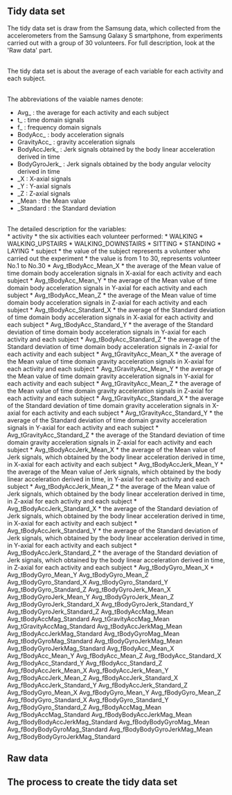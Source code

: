 ## Tidy data set
The tidy data set is draw from the Samsung data, which collected from the accelerometers from the Samsung Galaxy S smartphone, from experiments carried out with a group of 30 volunteers. For full description, look at the 'Raw data' part. <br><br>

The tidy data set is about the average of each variable for each activity and each subject. <br><br>

The abbreviations of the vaiable names denote: <br>
* Avg_ : the average for each activity and each subject
* t_ : time domain signals
* f_ : frequency domain signals
* BodyAcc_ : body acceleration signals
* GravityAcc_ : gravity acceleration signals
* BodyAccJerk_ : Jerk signals obtained by the body linear acceleration derived in time
* BodyGyroJerk_ : Jerk signals obtained by the body angular velocity derived in time
* _X : X-axial signals
* _Y : Y-axial signals
* _Z : Z-axial signals
* _Mean : the Mean value
* _Standard : the Standard deviation

<br>
The detailed description for the variables: <br>
* activity
  * the six activities each volunteer performed:
  * WALKING
  * WALKING_UPSTAIRS 
  * WALKING_DOWNSTAIRS
  * SITTING
  * STANDING 
  * LAYING
* subject
  * the value of the subject represents a volunteer who carried out the experiment
  * the value is from 1 to 30, represents volunteer No.1 to No.30 
* Avg_tBodyAcc_Mean_X
  * the average of the Mean value of time domain body acceleration signals in X-axial for each activity and each subject
* Avg_tBodyAcc_Mean_Y
  * the average of the Mean value of time domain body acceleration signals in Y-axial for each activity and each subject
* Avg_tBodyAcc_Mean_Z
  * the average of the Mean value of time domain body acceleration signals in Z-axial for each activity and each subject
* Avg_tBodyAcc_Standard_X
  * the average of the Standard deviation of time domain body acceleration signals in X-axial for each activity and each subject
* Avg_tBodyAcc_Standard_Y
  * the average of the Standard deviation of time domain body acceleration signals in Y-axial for each activity and each subject
* Avg_tBodyAcc_Standard_Z
  * the average of the Standard deviation of time domain body acceleration signals in Z-axial for each activity and each subject
* Avg_tGravityAcc_Mean_X
  * the average of the Mean value of time domain gravity acceleration signals in X-axial for each activity and each subject
* Avg_tGravityAcc_Mean_Y
  * the average of the Mean value of time domain gravity acceleration signals in Y-axial for each activity and each subject
* Avg_tGravityAcc_Mean_Z
  * the average of the Mean value of time domain gravity acceleration signals in Z-axial for each activity and each subject
* Avg_tGravityAcc_Standard_X
  * the average of the Standard deviation of time domain gravity acceleration signals in X-axial for each activity and each subject
* Avg_tGravityAcc_Standard_Y
  * the average of the Standard deviation of time domain gravity acceleration signals in Y-axial for each activity and each subject
* Avg_tGravityAcc_Standard_Z
  * the average of the Standard deviation of time domain gravity acceleration signals in Z-axial for each activity and each subject
* Avg_tBodyAccJerk_Mean_X
  * the average of the Mean value of Jerk signals, which obtained by the body linear acceleration derived in time, in X-axial for each activity and each subject
* Avg_tBodyAccJerk_Mean_Y
  * the average of the Mean value of Jerk signals, which obtained by the body linear acceleration derived in time, in Y-axial for each activity and each subject
* Avg_tBodyAccJerk_Mean_Z
  * the average of the Mean value of Jerk signals, which obtained by the body linear acceleration derived in time, in Z-axial for each activity and each subject 
* Avg_tBodyAccJerk_Standard_X
  * the average of the Standard deviation of Jerk signals, which obtained by the body linear acceleration derived in time, in X-axial for each activity and each subject
* Avg_tBodyAccJerk_Standard_Y
  * the average of the Standard deviation of Jerk signals, which obtained by the body linear acceleration derived in time, in Y-axial for each activity and each subject
* Avg_tBodyAccJerk_Standard_Z
  * the average of the Standard deviation of Jerk signals, which obtained by the body linear acceleration derived in time, in Z-axial for each activity and each subject
* Avg_tBodyGyro_Mean_X
  * 
Avg_tBodyGyro_Mean_Y
Avg_tBodyGyro_Mean_Z
Avg_tBodyGyro_Standard_X
Avg_tBodyGyro_Standard_Y
Avg_tBodyGyro_Standard_Z
Avg_tBodyGyroJerk_Mean_X
Avg_tBodyGyroJerk_Mean_Y
Avg_tBodyGyroJerk_Mean_Z
Avg_tBodyGyroJerk_Standard_X
Avg_tBodyGyroJerk_Standard_Y
Avg_tBodyGyroJerk_Standard_Z
Avg_tBodyAccMag_Mean
Avg_tBodyAccMag_Standard
Avg_tGravityAccMag_Mean
Avg_tGravityAccMag_Standard
Avg_tBodyAccJerkMag_Mean
Avg_tBodyAccJerkMag_Standard
Avg_tBodyGyroMag_Mean
Avg_tBodyGyroMag_Standard
Avg_tBodyGyroJerkMag_Mean
Avg_tBodyGyroJerkMag_Standard
Avg_fBodyAcc_Mean_X
Avg_fBodyAcc_Mean_Y
Avg_fBodyAcc_Mean_Z
Avg_fBodyAcc_Standard_X
Avg_fBodyAcc_Standard_Y
Avg_fBodyAcc_Standard_Z
Avg_fBodyAccJerk_Mean_X
Avg_fBodyAccJerk_Mean_Y
Avg_fBodyAccJerk_Mean_Z
Avg_fBodyAccJerk_Standard_X
Avg_fBodyAccJerk_Standard_Y
Avg_fBodyAccJerk_Standard_Z
Avg_fBodyGyro_Mean_X
Avg_fBodyGyro_Mean_Y
Avg_fBodyGyro_Mean_Z
Avg_fBodyGyro_Standard_X
Avg_fBodyGyro_Standard_Y
Avg_fBodyGyro_Standard_Z
Avg_fBodyAccMag_Mean
Avg_fBodyAccMag_Standard
Avg_fBodyBodyAccJerkMag_Mean
Avg_fBodyBodyAccJerkMag_Standard
Avg_fBodyBodyGyroMag_Mean
Avg_fBodyBodyGyroMag_Standard
Avg_fBodyBodyGyroJerkMag_Mean
Avg_fBodyBodyGyroJerkMag_Standard


## Raw data

## The process to create the tidy data set

